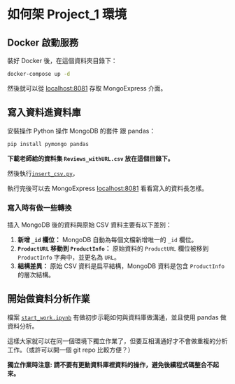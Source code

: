# 如何架 Project_1 環境

## Docker 啟動服務

裝好 Docker 後，在這個資料夾目錄下：

```bash
docker-compose up -d
```

然後就可以從 [localhost:8081](localhost:8081) 存取 MongoExpress 介面。

## 寫入資料進資料庫

安裝操作 Python 操作 MongoDB 的套件 跟 pandas：

```bash
pip install pymongo pandas
```

**下載老師給的資料集 `Reviews_withURL.csv` 放在這個目錄下。**

然後執行[`insert_csv.py`](insert-csv.py)，

執行完後可以去 MongoExpress [localhost:8081](localhost:8081) 看看寫入的資料長怎樣。

### 寫入時有做一些轉換

插入 MongoDB 後的資料與原始 CSV 資料主要有以下差別：

1. **新增 `_id` 欄位：** MongoDB 自動為每個文檔新增唯一的 `_id` 欄位。
2. **`ProductURL` 移動到 `ProductInfo`：** 原始資料的 `ProductURL` 欄位被移到 `ProductInfo` 字典中，並更名為 `URL`。
3. **結構差異：** 原始 CSV 資料是扁平結構，MongoDB 資料是包含 `ProductInfo` 的層次結構。

## 開始做資料分析作業

檔案 [`start_work.ipynb`](./start-work.ipynb) 有做初步示範如何與資料庫做溝通，並且使用 pandas 做資料分析。

這樣大家就可以在同一個環境下獨立作業了，但要互相溝通好才不會做重複的分析工作。（或許可以開一個 git repo 比較方便？）

**獨立作業時注意: 請不要有更動資料庫裡資料的操作，避免後續程式碼整合不起來。**